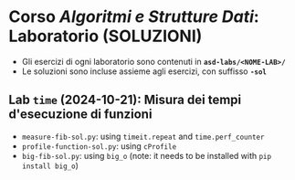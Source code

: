 # Corso *Algoritmi e Strutture Dati*: Laboratorio (SOLUZIONI)

* Gli esercizi di ogni laboratorio sono contenuti in  **`asd-labs/<NOME-LAB>/`** 
* Le soluzioni sono incluse assieme agli esercizi, con suffisso **`-sol`**

## Lab `time` (2024-10-21): Misura dei tempi d'esecuzione di funzioni
<a name="lab-time"></a>

- `measure-fib-sol.py`: using `timeit.repeat` and `time.perf_counter`
- `profile-function-sol.py`: using `cProfile`
- `big-fib-sol.py`: using `big_o` (note: it needs to be installed with `pip install big_o`)

<!--

I sorgenti indicati nelle istruzioni sono contenuti in `code-python/`.

## Lab 02: Algoritmi ricorsivi in Python

- Visionare
    - [`02-recursion-sol.py`](code-python/02-recursion-sol.py)

## Lab 01: Semplici algoritmi in Python

- Visionare
    - [`01-intro-algorithms-sol.py`](code-python/01-intro-algorithms-sol.py)
    - [`01-guess-number-sol.py`](code-python/01-guess-number-sol.py)
- Elementi di interesse:
    - `math.isclose` per verificare uguaglianza con tolleranza (si veda anche l'estensione alla funzione `test`)

-->